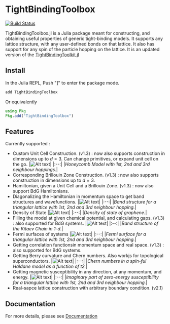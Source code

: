 # TightBindingToolbox

[![Build Status](https://github.com/andrewkhardy/TightBindingToolbox.jl/actions/workflows/CI.yml/badge.svg?branch=main)](https://github.com/andrewkhardy/TightBindingToolbox.jl/actions/workflows/CI.yml?query=branch%3Amain)

TightBindingToolbox.jl is a Julia package meant for constructing, and obtaining useful properties of generic tight-binding models. It supports any lattice structure, with any user-defined bonds on that lattice. It also has support for any spin of the particle hopping on the lattice. It is an updated version of the [TightBindingToolkit.jl](https://github.com/Anjishnubose/TightBindingToolkit.jl)
## Install
In the Julia REPL, Push "]" to enter the package mode.
```julia
add TightBindingToolbox
```
Or equivalently
```julia
using Pkg
Pkg.add("TightBindingToolbox")
```

## Features
Currently supported :
* Custom Unit Cell Construction. (v1.3) : now also supports construction in dimensions up to $d=3$. Can change primitives, or expand unit cell on the go.
    |![Alt text](./docs/src/Figures/Honeycomb_123NN_UC.png)|
    |:--:| 
    |*Honeycomb Model with 1st, 2nd and 3rd neighbour hoppings.*|
* Corresponding Brillouin Zone Construction. (v1.3) : now also supports construction in dimensions up to $d=3$.
* Hamiltonian, given a Unit Cell and a Brillouin Zone. (v1.3) : now also support BdG Hamiltonians.
* Diagonalizing the Hamiltonian in momentum space to get band structures and wavefunctions.
    |![Alt text](./docs/src/Figures/Triangle_123NN_bandStructure.png)|
    |:--:| 
    |*Band structure for a triangular lattice with 1st, 2nd and 3rd neighbour hopping.*|
* Density of State 
    |![Alt text](./docs/src/Figures/Graphene_DOS.png)|
    |:--:| 
    |*Density of state of graphene.*|
* Filling the model at given chemical potential, and calculating gaps. (v1.3) : also supported for BdG systems.
    |![Alt text](./docs/src/Figures/KitaevChain.png)|
    |:--:| 
    |*Band structure of the Kitaev Chain in 1-d.*|
* Fermi surfaces of systems
    |![Alt text](./docs/src/Figures/Triangle_123NN_FS.png)|
    |:--:| 
    |*Fermi surface for a triangular lattice with 1st, 2nd and 3rd neighbour hopping.*|
* Getting correlation functionsin momentum space and real space. (v1.3) : also supported for BdG systems.
* Getting Berry curvature and Chern numbers. Also workjs for topological superconductors.
    |![Alt text](./docs/src/Figures/Haldane_Chern.png)|
    |:--:| 
    |*Chern numbers in a spin-ful Haldane model as a function of t2.*|
* Getting magnetic susceptibility in any direction, at any momentum, and energy.
    |![Alt text](./docs/src/Figures/Triangle_123NN_chi.png)|
    |:--:| 
    |*imaginary part of zero-energy susceptibility for a triangular lattice with 1st, 2nd and 3rd neighbour hopping.*|
* Real-sapce lattice construction with arbitrary boundary condition. (v2.1)

## Documentation
For more details, please see [Documentation](https://andrewkhardy.github.io/TightBindingToolbox.jl/dev/)
